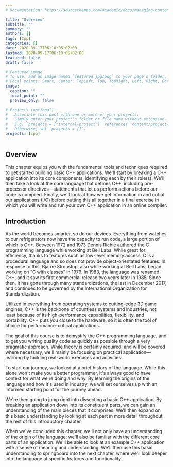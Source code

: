 ```yaml
---
# Documentation: https://sourcethemes.com/academic/docs/managing-content/

title: "Overview"
subtitle: ""
summary: ""
authors: []
tags: [Cpp]
categories: []
date: 2020-09-17T06:10:05+02:00
lastmod: 2020-09-17T06:10:05+02:00
featured: false
draft: false

# Featured image
# To use, add an image named `featured.jpg/png` to your page's folder.
# Focal points: Smart, Center, TopLeft, Top, TopRight, Left, Right, BottomLeft, Bottom, BottomRight.
image:
  caption: ""
  focal_point: ""
  preview_only: false

# Projects (optional).
#   Associate this post with one or more of your projects.
#   Simply enter your project's folder or file name without extension.
#   E.g. `projects = ["internal-project"]` references `content/project/deep-learning/index.md`.
#   Otherwise, set `projects = []`.
projects: [cpp]
---
```



## Overview

This chapter equips you with the fundamental tools and techniques required to get started building basic C++ applications. We'll start by breaking a C++ application into its core components, identifying each by their role(s). We'll then take a look at the core language that defines C++, including pre-processor directives—statements that let us perform actions before our code is compiled. Finally, we'll look at how we get information in and out of our applications (I/O) before putting this all together in a final exercise in which you will write and run your own C++ application in an online compiler.

## Introduction

As the world becomes smarter, so do our devices. Everything from watches to our refrigerators now have the capacity to run code, a large portion of which is C++. Between 1972 and 1973 Dennis Richie authored the C programming language while working at Bell Labs. While great for efficiency, thanks to features such as low-level memory access, C is a procedural language and so does not provide object-orientated features. In response to this, Bjarne Stroustup, also while working at Bell Labs, began working on "C with classes" in 1979. In 1983, the language was renamed C++, and it saw its first commercial release two years later in 1985. Since then, it has gone through many standardizations, the last in December 2017, and continues to be governed by the International Organization for Standardization.

Utilized in everything from operating systems to cutting-edge 3D game engines, C++ is the backbone of countless systems and industries, not least because of its high-performance capabilities, flexibility, and portability. C++ puts you close to the hardware, so it is often the tool of choice for performance-critical applications.

The goal of this course is to demystify the C++ programming language, and to get you writing quality code as quickly as possible through a very pragmatic approach. While theory is certainly required, and will be covered where necessary, we'll mainly be focusing on practical application—learning by tackling real-world exercises and activities.

To start our journey, we looked at a brief history of the language. While this alone won't make you a better programmer, it's always good to have context for what we're doing and why. By learning the origins of the language and how it's used in industry, we will set ourselves up with an informed starting point for the journey ahead.

We're then going to jump right into dissecting a basic C++ application. By breaking an application down into its constituent parts, we can gain an understanding of the main pieces that it comprises. We'll then expand on this basic understanding by looking at each part in more detail throughout the rest of this introductory chapter.

When we've concluded this chapter, we'll not only have an understanding of the origin of the language; we'll also be familiar with the different core parts of an application. We'll be able to look at an example C++ application with a sense of meaning and understanding. We'll then use this basic understanding to springboard into the next chapter, where we'll look deeper into the language at specific features and functionality.
